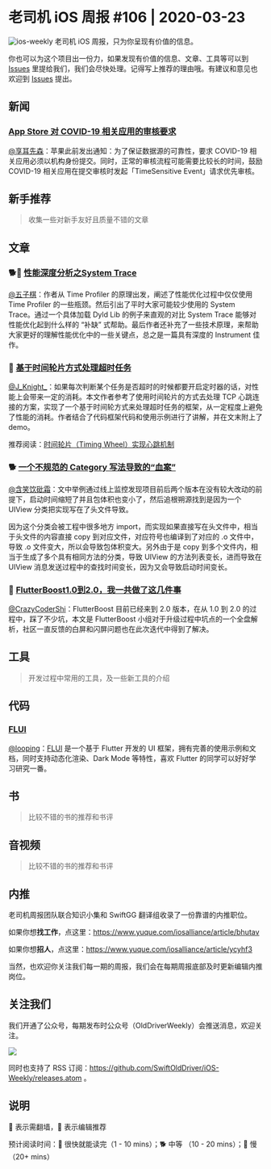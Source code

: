 # 老司机 iOS 周报 #106 | 2020-03-23

![ios-weekly](https://github.com/SwiftOldDriver/iOS-Weekly/blob/master/assets/ios-weekly.png?raw=true)
老司机 iOS 周报，只为你呈现有价值的信息。

你也可以为这个项目出一份力，如果发现有价值的信息、文章、工具等可以到 [Issues](https://github.com/SwiftOldDriver/iOS-Weekly/issues) 里提给我们，我们会尽快处理。记得写上推荐的理由哦。有建议和意见也欢迎到 [Issues](https://github.com/SwiftOldDriver/iOS-Weekly/issues) 提出。

## 新闻

### [App Store 对 COVID-19 相关应用的审核要求](https://developer.apple.com/cn/news/?id=03142020a)

[@享耳先森](https://github.com/iblacksun)：苹果此前发出通知：为了保证数据源的可靠性，要求 COVID-19 相关应用必须以机构身份提交。同时，正常的审核流程可能需要比较长的时间，鼓励 COVID-19 相关应用在提交审核时发起「TimeSensitive Event」请求优先审核。

## 新手推荐

> 收集一些对新手友好且质量不错的文章

## 文章

### 🐕🌟 [性能深度分析之System Trace](https://mp.weixin.qq.com/s/wTF3JSFH5b2zIUYAbnC-Bw)

[@五子棋](https://satanwoo.github.io)：作者从 Time Profiler 的原理出发，阐述了性能优化过程中仅仅使用 Time Profiler 的一些瓶颈。然后引出了平时大家可能较少使用的 System Trace。通过一个具体加载 Dyld Lib 的例子来直观的对比 System Trace 能够对性能优化起到什么样的 “补缺” 式帮助。最后作者还补充了一些技术原理，来帮助大家更好的理解性能优化中的一些关键点，总之是一篇具有深度的 Instrument 佳作。

### 🐎 [基于时间轮片方式处理超时任务](https://juejin.im/post/5e733e4f51882549417fe9aa)

[@J_Knight_](https://weibo.com/1929625262/profile?rightmod=1&wvr=6&mod=personinfo&is_all=1)：如果每次判断某个任务是否超时的时候都要开启定时器的话，对性能上会带来一定的消耗。本文作者参考了使用时间轮片的方式去处理 TCP 心跳连接的方案，实现了一个基于时间轮方式来处理超时任务的框架，从一定程度上避免了性能的消耗。作者结合了代码框架代码和使用示例进行了讲解，并在文末附上了 demo。

推荐阅读：[时间轮片（Timing Wheel）实现心跳机制](https://blog.csdn.net/u010837612/article/details/79582137)

### 🐕 [一个不规范的 Category 写法导致的“血案”](https://mp.weixin.qq.com/s/odkqXKHkshXKS_ZPk_EhBA)

[@含笑饮砒霜](https://weibo.com/chinafishnews/)：文中举例通过线上监控发现项目前后两个版本在没有较大改动的前提下，启动时间缩短了并且包体积也变小了，然后追根朔源找到是因为一个 UIView 分类把实现写在了头文件导致。

因为这个分类会被工程中很多地方 import，而实现如果直接写在头文件中，相当于头文件的内容直接 copy 到对应文件，对应符号也编译到了对应的 .o 文件中，导致 .o 文件变大，所以会导致包体积变大。另外由于是 copy 到多个文件内，相当于生成了多个具有相同方法的分类，导致 UIView 的方法列表变长，进而导致在 UIView 消息发送过程中的查找时间变长，因为又会导致启动时间变长。

### 🌟 [FlutterBoost1.0到2.0，我一共做了这几件事](https://mp.weixin.qq.com/s?__biz=MzU4MDUxOTI5NA==&mid=2247485085&idx=1&sn=277e1c7d555099f1cb1018614810f14e&chksm=fd54d28cca235b9a16518428b7f7df249e6da193e6fa9b567f19bcf9d88790e02b888c0c93bc&token=1853870359&lang=zh_CN#rd)

[@CrazyCoderShi](https://github.com/CrazyCoderShi)：FlutterBoost 目前已经来到 2.0 版本，在从 1.0 到 2.0 的过程中，踩了不少坑，本文是 FlutterBoost 小组对于升级过程中坑点的一个全盘解析，社区一直反馈的白屏和闪屏问题也在此次迭代中得到了解决。

## 工具

> 开发过程中常用的工具，及一些新工具的介绍

## 代码

### [FLUI](https://github.com/rannie/flui)

[@looping](https://github.com/looping)：[FLUI](https://www.flui.xin/) 是一个基于 Flutter 开发的 UI 框架，拥有完善的使用示例和文档，同时支持动态化渲染、Dark Mode 等特性，喜欢 Flutter 的同学可以好好学习研究一番。

## 书

> 比较不错的书的推荐和书评

## 音视频

> 比较不错的书的推荐和书评

## 内推

老司机周报团队联合知识小集和 SwiftGG 翻译组收录了一份靠谱的内推职位。

如果你想**找工作**，点这里：https://www.yuque.com/iosalliance/article/bhutav

如果你想**招人**，点这里：https://www.yuque.com/iosalliance/article/ycyhf3

当然，也欢迎你关注我们每一期的周报，我们会在每期周报底部及时更新编辑内推岗位。

## 关注我们

我们开通了公众号，每期发布时公众号（OldDriverWeekly）会推送消息，欢迎关注。

![](https://github.com/SwiftOldDriver/iOS-Weekly/blob/master/assets/qrcode_for_wechat.jpg?raw=true)

同时也支持了 RSS 订阅：https://github.com/SwiftOldDriver/iOS-Weekly/releases.atom 。

## 说明

🚧 表示需翻墙，🌟 表示编辑推荐

预计阅读时间：🐎 很快就能读完（1 - 10 mins）；🐕 中等 （10 - 20 mins）；🐢 慢（20+ mins）
